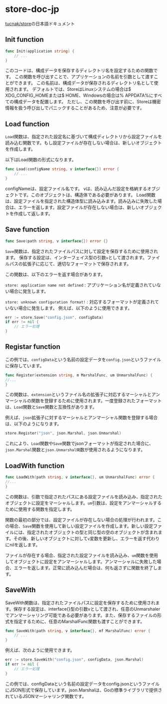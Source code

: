 # store-doc-jp
[tucnak/store](https://github.com/tucnak/store)の日本語ドキュメント

## Init function
```go
func Init(application string) {
	// ...
}
```
このコードは、構成データを保存するディレクトリ名を設定するための関数です。
この関数を呼び出すことで、アプリケーションの名前を引数として渡すことができます。
この名前は、構成データが保存されるディレクトリ名として使用されます。
デフォルトでは、StoreはLinuxシステムの場合は$ XDG_CONFIG_HOMEまたは$ HOME、Windowsの場合は% APPDATA%にすべての構成データを配置します。
ただし、この関数を呼び出す前に、Storeは機密情報を扱う呼び出しでパニックすることがあるため、注意が必要です。

## Load function

`Load`関数は、指定された設定名に基づいて構成ディレクトリから設定ファイルを読み込む関数です。もし設定ファイルが存在しない場合は、新しいオブジェクトを作成します。

以下はLoad関数の形式になります。

```go
func Load(configName string, v interface{}) error {
    // ...
}
```
configNameは、設定ファイル名です。
vは、読み込んだ設定を格納するオブジェクトです。このオブジェクトは、構造体である必要があります。
Load関数は、設定ファイルを指定された構造体型に読み込みます。読み込みに失敗した場合は、エラーを返します。設定ファイルが存在しない場合は、新しいオブジェクトを作成して返します。

## Save function
```go
func Save(path string, v interface{}) error {}
```
`Save`関数は、指定されたファイルパスに対して設定を保存するために使用されます。
保存する設定は、インターフェイス型の引数`v`として渡されます。ファイルパスの拡張子に応じて、適切なフォーマットで保存されます。

この関数は、以下のエラーを返す場合があります。

`store: application name not defined` : アプリケーション名が定義されていない場合に発生します。

`store: unknown configuration format!` : 対応するフォーマットが定義されていない場合に発生します。
例えば、以下のように使用できます。

```go
err := store.Save("config.json", configData)
if err != nil {
    // エラー処理
}
```

## Registar function
この例では、`configData`という名前の設定データを`config.json`というファイルに保存しています。

```go
func Register(extension string, m MarshalFunc, um UnmarshalFunc) {
//...
}
```
この関数は、`extension`というファイル名の拡張子に対応するマーシャルとアンマーシャルの関数を登録するために使用されます。一度登録されたフォーマットは、`Load`関数と`Save`関数と互換性があります。

例えば、`json`拡張子に対するマーシャルとアンマーシャル関数を登録する場合は、以下のようになります。

```go
store.Register("json", json.Marshal, json.Unmarshal)
```
これにより、`Load`関数や`Save`関数でjsonフォーマットが指定された場合に、`json.Marshal`関数と`json.Unmarshal関`数が使用されるようになります。

## LoadWith function
```go
func LoadWith(path string, v interface{}, um UnmarshalFunc) error {
//...
}
```
この関数は、引数で指定されたパスにある設定ファイルを読み込み、指定されたオブジェクトに設定をマーシャルします。`um`引数は、設定をアンマーシャルするために使用する関数を指定します。

関数の最初の部分では、設定ファイルが存在しない場合の処理が行われます。この場合、`Save`関数を使用して新しい設定ファイルを作成します。新しい設定ファイルには、指定されたオブジェクトの型と同じ型の空のオブジェクトが含まれます。その後、新しいオブジェクトに対して`v`変数を更新し、エラーを返す代わりにnilを返します。

ファイルが存在する場合、指定された設定ファイルを読み込み、`um`関数を使用してオブジェクトに設定をアンマーシャルします。アンマーシャルに失敗した場合、エラーを返します。正常に読み込んだ場合は、何も返さずに関数を終了します。
## SaveWith
SaveWith関数は、指定されたファイルパスに設定を保存するために使用されます。保存する設定は、interface{}型の引数vとして渡され、任意のUnmarshalerでアンマーシャリング可能である必要があります。また、保存するファイルの形式を指定するために、任意のMarshalFunc関数も渡すことができます。

```go
func SaveWith(path string, v interface{}, mf MarshalFunc) error {
	// ...
}
```
例えば、次のように使用できます。

```go
err := store.SaveWith("config.json", configData, json.Marshal)
if err != nil {
    // エラー処理
}
```
この例では、configDataという名前の設定データをconfig.jsonというファイルにJSON形式で保存しています。json.Marshalは、Goの標準ライブラリで提供されているJSONマーシャリング関数です。
